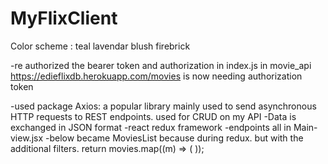 # MyFlixClient
 Color scheme :
 teal
 lavendar blush
 firebrick

 -re authorized the bearer token and authorization in index.js in movie_api 
 https://edieflixdb.herokuapp.com/movies is now needing authorization token
 
 -used package Axios: a popular library mainly used to send asynchronous HTTP requests to REST endpoints. used for CRUD on my API
 -Data is exchanged in JSON format
 -react redux framework
 -endpoints all in Main-view.jsx
 -below became MoviesList because during redux. but with the additional filters.
           return movies.map((m) => (
         <Col md={3} key={m._id}>
        <MovieCard movie={m} />
         </Col>
        ));

